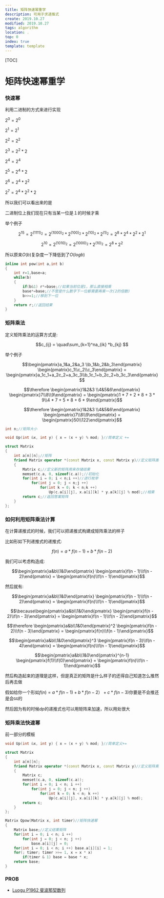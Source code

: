```yaml
---
title: 矩阵快速幂重学
description: 可用于求递推式
create: 2019.10.27
modified: 2019.10.27
tags: algorithm
location: .
top: 0
index: true
template: template
---
```


[TOC]

# 矩阵快速幂重学

### 快速幂

利用二进制的方式来进行实现

$2^0= 2^0$

$2^1 = 2^1$

$2^2=2^2$

$2^3 = 2^2*2$

$2^4  =2^4$

$2^5 = 2^4*2$

$2^6 = 2 ^ 4 * 2 ^ 2$

$2^7 = 2^4*2^2*2$

所以我们可以看出来的是

二进制位上我们现在只有当某一位是１的时候才乘

举个例子

$$2^{15} =2^{(1111)_2} = 2^{(1000)_2}*2^{(100)_2}*2^{(10)_2}*2^{(1)_2}=2^8*2^4*2^2*2^1 $$

$$2^{10} = 2 ^ {(1010)_2} = 2 ^ {(1000)_2} * 2 ^ {(10)_2} = 2 ^ 8 * 2 ^ 2$$

所以原来$O(b)$复杂度一下降低到了$O(logb)$

```cpp
inline int pow(int a,int b)
{
    int r=1,base=a;
    while(b)
    {
        if(b&1) r*=base;//如果当前位是1，那么直接相乘
        base*=base;//不管是什么数字下一位都需要再乘一次(2的倍数)
        b>>=1;//移到下一位
    }
    return r;//返回结果
}
```

### 矩阵乘法

定义矩阵乘法的运算方式是:

$$c_{ij} = \quad\sum_{k=1}^na_{ik} *b_{kj} $$

举个例子

$$\begin{pmatrix}a_1&a_2&a_3
\\b_1&b_2&b_3\end{pmatrix} \begin{pmatrix}c_1\\c_2\\c_3\end{pmatrix} = \begin{pmatrix}a_1c_1+a_2c_2+a_3c_3\\b_1c_1+b_2c_2+b_3c_3\end{pmatrix}$$

$$\therefore \begin{pmatrix}1&2&3
\\4&5&6\end{pmatrix} \begin{pmatrix}7\\8\\9\end{pmatrix} = \begin{pmatrix}1 * 7 + 2 * 8 + 3 * 9\\4 * 7 + 5 * 8 + 6 * 9\end{pmatrix}$$

$$\therefore \begin{pmatrix}1&2&3
\\4&5&6\end{pmatrix} \begin{pmatrix}7\\8\\9\end{pmatrix} = \begin{pmatrix}50\\122\end{pmatrix}$$

```cpp
int n;//矩阵大小

void Up(int &x, int y) { x = (x + y) % mod; }//简单定义 += 

struct Matrix
{
	int a[n][n];//矩阵
	friend Matrix operator *(const Matrix x, const Matrix y)//定义矩阵类型的乘法
	{
		Matrix c;//定义新的矩阵用来存储结果
		memset(c.a, 0, sizeof(c.a));//初始化
		for(int i = 0; i < n;i ++)//进行枚举
			for(int j = 0; j < n;j ++)
				for(int k = 0; k < n;k ++)
					Up(c.a[i][j], x.a[i][k] * y.a[k][j] % mod);//相乘 
		return c;//返回答案矩阵
	}
};
```

### 如何利用矩阵乘法计算

在计算递推式的时候，我们可以把递推式构建成矩阵乘法的样子

比如形如下列递推式的递推式:

$$f(n) = a * f(n - 1) + b * f(n - 2)$$

我们可以考虑构造成:

$$\begin{pmatrix}a&b\\1&0\end{pmatrix} \begin{pmatrix}f(n - 1)\\f(n - 2)\end{pmatrix} = \begin{pmatrix}f(n)\\f(n - 1)\end{pmatrix}$$

然后就有:

$$\begin{pmatrix}a&b\\1&0\end{pmatrix} \begin{pmatrix}f(n - 1)\\f(n - 2)\end{pmatrix} = \begin{pmatrix}f(n)\\f(n - 1)\end{pmatrix}$$

$$\because\begin{pmatrix}a&b\\1&0\end{pmatrix} \begin{pmatrix}f(n - 2)\\f(n - 3)\end{pmatrix} = \begin{pmatrix}f(n - 1)\\f(n - 2)\end{pmatrix}$$

$$\therefore \begin{pmatrix}a&b\\1&0\end{pmatrix}^2 \begin{pmatrix}f(n - 2)\\f(n - 3)\end{pmatrix} = \begin{pmatrix}f(n)\\f(n - 1)\end{pmatrix}$$

$$\begin{pmatrix}a&b\\1&0\end{pmatrix}^3 \begin{pmatrix}f(n - 3)\\f(n - 4)\end{pmatrix} = \begin{pmatrix}f(n)\\f(n - 1)\end{pmatrix}$$

$$\begin{pmatrix}a&b\\1&0\end{pmatrix}^{n-1} \begin{pmatrix}f(1)\\f(0)\end{pmatrix} = \begin{pmatrix}f(n)\\f(n - 1)\end{pmatrix}$$

然后构造起来的道理是这样，但是真正的矩阵是什么样子的还得自己知道怎么推然后再去做

假如给你一个形如$f(n) = a * f(n - 1) + b * f(n - 2） + c * f(n - 3)$你要是不会推还是会`GG`的

然后因为有的时候$dp$的递推式也可以用矩阵来加速，所以用处很大

### 矩阵乘法快速幂

前一部分的模板

```cpp
void Up(int &x, int y) { x = (x + y) % mod; }//简单定义+=

struct Matrix
{
	int a[n][n];
	friend Matrix operator *(const Matrix x, const Matrix y)//定义矩阵乘法
	{
		Matrix c;
		memset(c.a, 0, sizeof(c.a));
		for(int i = 0; i < n; i ++)
			for(int j = 0; j < n; j ++)
				for(int k = 0; k < n; k ++)
					Up(c.a[i][j], x.a[i][k] * y.a[k][j] % mod); 
		return c;
	}
};

Matrix Qpow(Matrix x, int timer)//矩阵快速幂
{
	Matrix base;//定义结果矩阵
	for(int i = 0; i < n; i ++)
		for(int j = 0; j < n; j ++)
			base.a[i][j] = 0;
	for(int i = 0; i < n; i ++) base.a[i][i] = 1;
	for(; timer; timer >>= 1, x = x * x)
		if(timer & 1) base = base * x;
	return base;
}
```

### PROB

- [Luogu P1962 斐波那契数列](https://www.luogu.org/problemnew/show/P1962)
